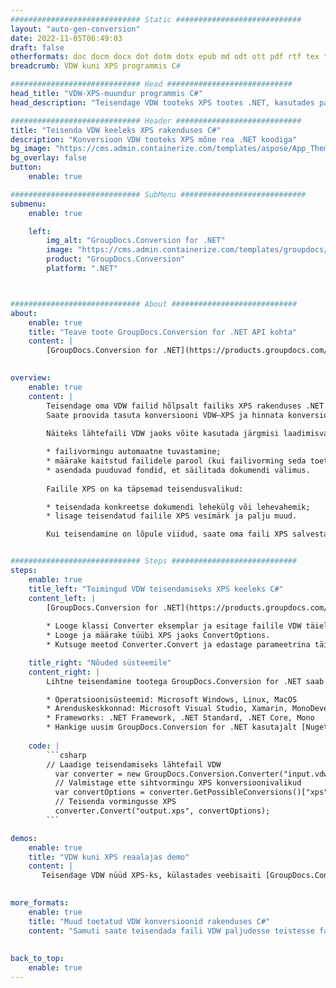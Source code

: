 ```yaml
---
############################# Static ############################
layout: "auto-gen-conversion"
date: 2022-11-05T06:49:03
draft: false
otherformats: doc docm docx dot dotm dotx epub md odt ott pdf rtf tex txt vdx vsdm vsdx vssm vssx vstm vstx vsx vtx xps
breadcrumb: VDW kuni XPS programmis C#

############################# Head ############################
head_title: "VDW-XPS-muundur programmis C#"
head_description: "Teisendage VDW tooteks XPS tootes .NET, kasutades paari koodirida. Kasutage GroupDocs Document Conversion API-t enam kui 160 failivormingu teisendamiseks."

############################# Header ############################
title: "Teisenda VDW keeleks XPS rakenduses C#"
description: "Konversioon VDW tooteks XPS mõne rea .NET koodiga"
bg_image: "https://cms.admin.containerize.com/templates/aspose/App_Themes/V3/images/bg/header1.png"
bg_overlay: false
button:
    enable: true

############################# SubMenu ############################
submenu:
    enable: true

    left:
        img_alt: "GroupDocs.Conversion for .NET"
        image: "https://cms.admin.containerize.com/templates/groupdocs/images/product-logos/90x90-noborder/groupdocs-conversion-net.png"
        product: "GroupDocs.Conversion"
        platform: ".NET"



############################# About ############################
about:
    enable: true
    title: "Teave toote GroupDocs.Conversion for .NET API kohta"
    content: |
        [GroupDocs.Conversion for .NET](https://products.groupdocs.com/conversion/net/) saab kasutada Microsoft Wordi, Exceli, PowerPointi, PDF-i, Visio ja muude vormingute teisendamiseks. GroupDocs.Conversion on eraldiseisev API, mis sobib tausta- ja sisesüsteemidele, kus on vaja suurt jõudlust. See ei sõltu ühestki tarkvarast, nagu Microsoft või Open Office.
    

overview:
    enable: true
    content: |
        Teisendage oma VDW failid hõlpsalt failiks XPS rakenduses .NET. Saate kasutada vaid paari C# koodirida mis tahes teie valitud platvormil, nagu Windows, Linux, macOS.
        Saate proovida tasuta konversiooni VDW–XPS ja hinnata konversioonitulemuste kvaliteeti. Lihtsate failide teisendamise stsenaariumide kõrval saate proovida keerukamaid valikuid lähtefaili VDW laadimiseks ja väljundi XPS tulemuse salvestamiseks. 
        
        Näiteks lähtefaili VDW jaoks võite kasutada järgmisi laadimisvalikuid:

        * failivormingu automaatne tuvastamine;
        * määrake kaitstud failidele parool (kui failivorming seda toetab);
        * asendada puuduvad fondid, et säilitada dokumendi välimus.
        
        Failile XPS on ka täpsemad teisendusvalikud:

        * teisendada konkreetse dokumendi lehekülg või lehevahemik;
        * lisage teisendatud failile XPS vesimärk ja palju muud.

        Kui teisendamine on lõpule viidud, saate oma faili XPS salvestada kohalikule failiteele või mis tahes kolmanda osapoole salvestusruumi, nagu FTP, Amazon S3, Google Drive, Dropbox jne. Pange tähele – VDW teisendamiseks failiks {{ TO}} pole vaja installida täiendavat tarkvara – nagu MS Office, Open Office, Adobe Acrobat Reader jne.


############################# Steps ############################
steps:
    enable: true
    title_left: "Toimingud VDW teisendamiseks XPS keeleks C#"
    content_left: |
        [GroupDocs.Conversion for .NET](https://products.groupdocs.com/conversion/net/) muudab arendajatel lihtsaks mõne koodirea abil faili VDW teisendada failiks XPS.
        
        * Looge klassi Converter eksemplar ja esitage failile VDW täielik tee
        * Looge ja määrake tüübi XPS jaoks ConvertOptions.
        * Kutsuge meetod Converter.Convert ja edastage parameetrina täielik tee ja vorming (XPS).

    title_right: "Nõuded süsteemile"
    content_right: |
        Lihtne teisendamine tootega GroupDocs.Conversion for .NET saab teha vaid mõne lihtsa sammuga. Meie API-sid toetavad kõik suuremad platvormid ja operatsioonisüsteemid. Enne alloleva koodi käivitamist veenduge, et teie süsteemi on installitud järgmised eeltingimused.

        * Operatsioonisüsteemid: Microsoft Windows, Linux, MacOS
        * Arenduskeskkonnad: Microsoft Visual Studio, Xamarin, MonoDevelop
        * Frameworks: .NET Framework, .NET Standard, .NET Core, Mono
        * Hankige uusim GroupDocs.Conversion for .NET kasutajalt [Nuget](https://www.nuget.org/packages/groupdocs.conversion)
         
    code: |
        ```csharp    
        // Laadige teisendamiseks lähtefail VDW
          var converter = new GroupDocs.Conversion.Converter("input.vdw");
          // Valmistage ette sihtvormingu XPS konversioonivalikud
          var convertOptions = converter.GetPossibleConversions()["xps"].ConvertOptions;
          // Teisenda vormingusse XPS
          converter.Convert("output.xps", convertOptions);
        ```

demos:
    enable: true
    title: "VDW kuni XPS reaalajas demo"
    content: |
       Teisendage VDW nüüd XPS-ks, külastades veebisaiti [GroupDocs.Conversion](https://products.groupdocs.app/conversion/family). Veebis demol on järgmised eelised
          

more_formats:
    enable: true
    title: "Muud toetatud VDW konversioonid rakenduses C#"
    content: "Samuti saate teisendada faili VDW paljudesse teistesse failivormingutesse. Vaadake allolevat loendit."
       
       
back_to_top:
    enable: true
---
```

